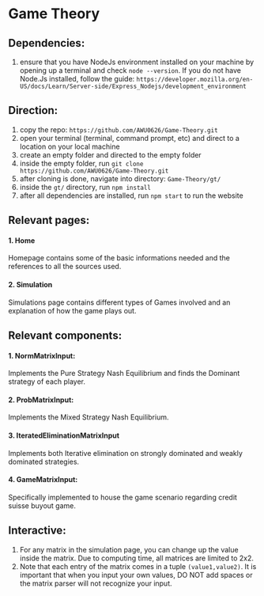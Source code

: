# Game Theory

## Dependencies:
1. ensure that you have NodeJs environment installed on your machine by opening up a terminal and check `node --version`. If you do not have Node.Js installed, follow the guide: `https://developer.mozilla.org/en-US/docs/Learn/Server-side/Express_Nodejs/development_environment`

## Direction:
1. copy the repo: `https://github.com/AWU0626/Game-Theory.git`
2. open your terminal (terminal, command prompt, etc) and direct to a location on your local machine
3. create an empty folder and directed to the empty folder
4. inside the empty folder, run `git clone https://github.com/AWU0626/Game-Theory.git`
5. after cloning is done, navigate into directory: `Game-Theory/gt/`
6. inside the `gt/` directory, run `npm install`
7. after all dependencies are installed, run `npm start` to run the website

## Relevant pages:
#### 1. Home
Homepage contains some of the basic informations needed and the references to all the sources used.

#### 2. Simulation
Simulations page contains different types of Games involved and an explanation of how the game plays out.

## Relevant components:
#### 1. NormMatrixInput:
Implements the Pure Strategy Nash Equilibrium and finds the Dominant strategy of each player.

#### 2. ProbMatrixInput:
Implements the Mixed Strategy Nash Equilibrium.

#### 3. IteratedEliminationMatrixInput
Implements both Iterative elimination on strongly dominated and weakly dominated strategies.

#### 4. GameMatrixInput:
Specifically implemented to house the game scenario regarding credit suisse buyout game.

## Interactive:
1. For any matrix in the simulation page, you can change up the value inside the matrix. Due to computing time,
all matrices are limited to 2x2.
2. Note that each entry of the matrix comes in a tuple `(value1,value2)`. It is important that when you input your own values, DO NOT add spaces or the matrix parser will not recognize your input.
